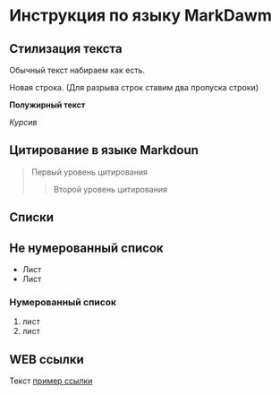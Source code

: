 # Инструкция по языку MarkDawm

## Стилизация текста

Обычный текст набираем как есть.

Новая строка. (Для разрыва строк ставим два пропуска строки)

**Полужирный текст**

*Курсив*

## Цитирование в языке Markdoun

> Первый уровень цитирования
>> Второй уровень цитирования

## Списки

## Не нумерованный список

* Лист
* Лист

### Нумерованный список
1. лист
2. лист

## WEB ссылки
Текст [пример ссылки](http.example.com "Всплывающая подсказка")

